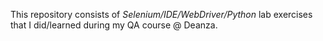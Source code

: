 This repository consists of *Selenium/IDE/WebDriver/Python* lab exercises that I did/learned during my QA course @ Deanza.
